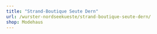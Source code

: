 ```yaml
---
title: "Strand-Boutique Seute Dern"
url: /wurster-nordseekueste/strand-boutique-seute-dern/
shop: Modehaus
---
```

